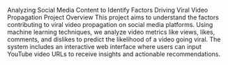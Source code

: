 Analyzing Social Media Content to Identify Factors Driving Viral Video Propagation
Project Overview
This project aims to understand the factors contributing to viral video propagation on social media platforms. Using machine learning techniques, we analyze video metrics like views, likes, comments, and dislikes to predict the likelihood of a video going viral. The system includes an interactive web interface where users can input YouTube video URLs to receive insights and actionable recommendations.

